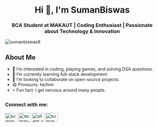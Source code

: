 <h1 align="center">Hi 👋, I'm SumanBiswas</h1>
<h3 align="center">BCA Student at MAKAUT | Coding Enthusiast | Passionate about Technology & Innovation</h3>

<p align="left"> <img src="https://komarev.com/ghpvc/?username=sumanbiswas9&label=Profile%20views&color=0e75b6&style=flat" alt="sumanbiswas9" /> </p>

## About Me
- 👀 I’m interested in coding, playing games, and solving DSA questions.
- 🌱 I’m currently learning full-stack development.
- 💞️ I’m looking to collaborate on open-source projects.
- 😄 Pronouns: he/him
- ⚡ Fun fact: I get nervous around many people.

<h3 align="left">Connect with me:</h3>
<p align="left">
<a href="https://twitter.com/suman_biswas__" target="blank"><img align="center" src="https://raw.githubusercontent.com/rahuldkjain/github-profile-readme-generator/master/src/images/icons/Social/twitter.svg" alt="suman_biswas__" height="30" width="40" /></a>
<a href="https://linkedin.com/in/suman-biswas-81496b261" target="blank"><img align="center" src="https://raw.githubusercontent.com/rahuldkjain/github-profile-readme-generator/master/src/images/icons/Social/linked-in-alt.svg" alt="suman-biswas-81496b261" height="30" width="40" /></a>
<a href="https://instagram.com/silent_coder9775" target="blank"><img align="center" src="https://raw.githubusercontent.com/rahuldkjain/github-profile-readme-generator/master/src/images/icons/Social/instagram.svg" alt="silent_coder9775" height="30" width="40" /></a>
<a href="https://www.leetcode.com/suman9775" target="blank"><img align="center" src="https://raw.githubusercontent.com/rahuldkjain/github-profile-readme-generator/master/src/images/icons/Social/leet-code.svg" alt="suman9775" height="30" width="40" /></a>
</p>



<!---
sumanbiswas9/sumanbiswas9 is a ✨ special ✨ repository because its `README.md` (this file) appears on your GitHub profile.
You can click the Preview link to take a look at your changes.
--->
